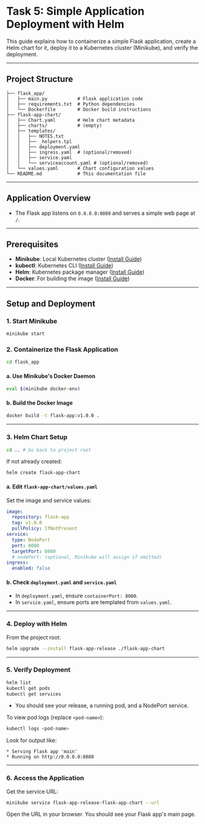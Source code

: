 # Task 5: Simple Application Deployment with Helm

This guide explains how to containerize a simple Flask application, create a Helm chart for it, deploy it to a Kubernetes cluster (Minikube), and verify the deployment.

---

## Project Structure

```
├── flask_app/
│   ├── main.py           # Flask application code
│   ├── requirements.txt  # Python dependencies
│   └── Dockerfile        # Docker build instructions
├── flask-app-chart/
│   ├── Chart.yaml        # Helm chart metadata
│   ├── charts/           # (empty)
│   ├── templates/
│   │   ├── NOTES.txt
│   │   ├── _helpers.tpl
│   │   ├── deployment.yaml
│   │   ├── ingress.yaml  # (optional/removed)
│   │   ├── service.yaml
│   │   └── serviceaccount.yaml # (optional/removed)
│   └── values.yaml       # Chart configuration values
└── README.md             # This documentation file
```

---

## Application Overview

- The Flask app listens on `0.0.0.0:8080` and serves a simple web page at `/`.

---

## Prerequisites

- **Minikube**: Local Kubernetes cluster ([Install Guide](https://minikube.sigs.k8s.io/docs/start/))
- **kubectl**: Kubernetes CLI ([Install Guide](https://kubernetes.io/docs/tasks/tools/))
- **Helm**: Kubernetes package manager ([Install Guide](https://helm.sh/docs/intro/install/))
- **Docker**: For building the image ([Install Guide](https://docs.docker.com/get-docker/))

---

## Setup and Deployment

### 1. Start Minikube

```bash
minikube start
```

### 2. Containerize the Flask Application

```bash
cd flask_app
```

#### a. Use Minikube's Docker Daemon

```bash
eval $(minikube docker-env)
```

#### b. Build the Docker Image

```bash
docker build -t flask-app:v1.0.0 .
```

---

### 3. Helm Chart Setup

```bash
cd .. # Go back to project root
```

If not already created:

```bash
helm create flask-app-chart
```

#### a. Edit `flask-app-chart/values.yaml`

Set the image and service values:

```yaml
image:
  repository: flask-app
  tag: v1.0.0
  pullPolicy: IfNotPresent
service:
  type: NodePort
  port: 8080
  targetPort: 8080
  # nodePort: (optional, Minikube will assign if omitted)
ingress:
  enabled: false
```

#### b. Check `deployment.yaml` and `service.yaml`

- In `deployment.yaml`, ensure `containerPort: 8080`.
- In `service.yaml`, ensure ports are templated from `values.yaml`.

---

### 4. Deploy with Helm

From the project root:

```bash
helm upgrade --install flask-app-release ./flask-app-chart
```

---

### 5. Verify Deployment

```bash
helm list
kubectl get pods
kubectl get services
```

- You should see your release, a running pod, and a NodePort service.

To view pod logs (replace `<pod-name>`):

```bash
kubectl logs <pod-name>
```

Look for output like:

```
* Serving Flask app 'main'
* Running on http://0.0.0.0:8080
```

---

### 6. Access the Application

Get the service URL:

```bash
minikube service flask-app-release-flask-app-chart --url
```

Open the URL in your browser. You should see your Flask app's main page.
